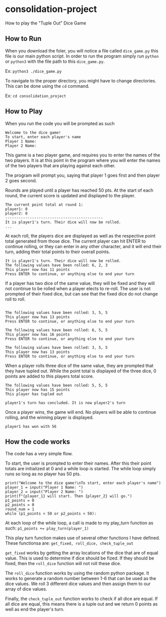 # consolidation-project

How to play the "Tuple Out" Dice Game

## How to Run

When you download the foler, you will notice a file called `dice_game.py` this file is our main python script. In order to run the program simply run `python` or `python3` with the file path to this `dice_game.py`.

Ex: `python3 ./dice_game.py`

To navigate to the proper directory, you might have to change directories. This can be done using the `cd` command. 

Ex: `cd consolidation_project`

## How to Play

When you run the code you will be prompted as such

```
Welcome to the dice game!
To start, enter each player's name
Player 1 Name: 
Player 2 Name: 
```

This game is a two player game, and requires you to enter the names of the two players. It is at this point in the program where you will enter the names of the two players that are playing against each other.

The program will prompt you, saying that player 1 goes first and then player 2 goes second. 

Rounds are played until a player has reached 50 pts. At the start of each round, the current score is updated and displayed to the player. 

```
The current point total at round 1:
player1: 0
player2: 0
--------------------------------------------
It is player1's turn. Their dice will now be rolled.
...
```

At each roll, the players dice are displayed as well as the respective point total generated from those dice. The current player can hit ENTER to continue rolling, or they can enter in any other character, and it will end their turn, adding their total points to their overall points. 


```
It is player1's turn. Their dice will now be rolled.
The following values have been rolled: 6, 2, 3
This player now has 11 points
Press ENTER to continue, or anything else to end your turn
```

If a player has two dice of the same value, they will be fixed and they will not continue to be rolled when a player elects to re-roll. The user is not prompted of their fixed dice, but can see that the fixed dice do not change roll to roll. 

```

The following values have been rolled: 3, 5, 5
This player now has 13 points
Press ENTER to continue, or anything else to end your turn

The following values have been rolled: 6, 5, 5
This player now has 16 points
Press ENTER to continue, or anything else to end your turn

The following values have been rolled: 3, 5, 5
This player now has 13 points
Press ENTER to continue, or anything else to end your turn
```

When a player rolls three dice of the same value, they are prompted that they have tupled out. While the point total is displayed of the three dice, 0 points are added to this players total score.

```
The following values have been rolled: 5, 5, 5
This player now has 15 points
This player has tupled out

player1's turn has concluded. It is now player2's turn
```

Once a player wins, the game will end. No players will be able to continue rolling, and the winning player is displayed.

```
player1 has won with 56
```

## How the code works

The code has a very simple flow. 

To start, the user is prompted to enter their names. After this their point totals are initialized at 0 and a while loop is started. The while loop simply runs so long as no player has 50 pts. 

```
print("Welcome to the dice game!\nTo start, enter each player's name")
player_1 = input("Player 1 Name: ")
player_2 = input("Player 2 Name: ")
print(f"{player_1} will start. Then {player_2} will go.")
p1_points = 0
p2_points = 0
round_num = 1
while (p1_points < 50 or p2_points < 50):
```

At each loop of the while loop, a call is made to my play_turn function as such:
`p1_points += play_turn(player_1)`

This play turn function makes use of several other functions I have defined. These functionsa are: `get_fixed, roll_dice, check_tuple_out`

`get_fixed` works by getting the array locations of the dice that are of equal value. This is used to determine if dice should be fized. If they should be fixed, then the `roll_dice` function will not roll these dice. 

The `roll_dice` function works by using the random python package. It works to generate a random number between 1-6 that can be used as the dice values. We roll 3 different dice values and then assign them to our array of dice values. 

Finally, the `check_tuple_out` function works to check if all dice are equal. If all dice are equal, this means there is a tuple out and we return 0 points as well as end the player's turn.